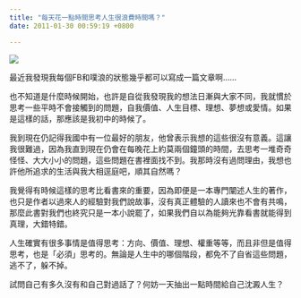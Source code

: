 ```yaml
---
title: "每天花一點時間思考人生很浪費時間嗎？"
date: 2011-01-30 00:59:19 +0800

---
```



![](/images/slum-area/36_0.jpg)







最近我發現我每個FB和噗浪的狀態幾乎都可以寫成一篇文章啊&hellip;&hellip;



也不知道是什麼時候開始，也許是自從我發現我的想法日漸與大家不同，我就慣於思考一些平時不會接觸到的問題，自我價值、人生目標、理想、夢想或愛情。如果是這樣的話，那應該是我初中的時候了。



我到現在仍記得我國中有一位最好的朋友，他曾表示我想的這些很沒有意義。這讓我很難過，因為我直到現在仍會在每晚花上約莫兩個鐘頭的時間，去思考一堆奇奇怪怪、大大小小的問題，這些問題在書裡面找不到。我那時沒有過問理由，我想也許他所追求的生活與我大相逕庭吧，順其自然嗎？



我覺得有時候這樣的思考比看書來的重要，因為即便是一本專門闡述人生的著作，也只是作者以過來人的經驗對我們說故事，沒有真正體驗的人讀來也不會有共鳴，那麼此書對我們也終究只是一本小說罷了，如果我們自以為能夠光靠看書就能得到真理，大錯特錯。



人生確實有很多事情是值得思考：方向、價值、理想、權重等等，而且非但是值得思考，也是「必須」思考的。無論是人生中的哪個階段，都免不了自省這些問題，逃不了，躲不掉。



試問自己有多久沒有和自己對過話了？何妨一天抽出一點時間給自己沈澱人生？


